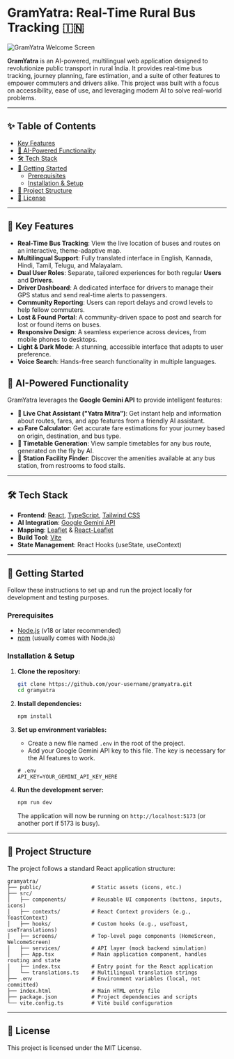 # GramYatra: Real-Time Rural Bus Tracking 🇮🇳

![GramYatra Welcome Screen](ByteRiders/welcome.jpg)

**GramYatra** is an AI-powered, multilingual web application designed to revolutionize public transport in rural India. It provides real-time bus tracking, journey planning, fare estimation, and a suite of other features to empower commuters and drivers alike. This project was built with a focus on accessibility, ease of use, and leveraging modern AI to solve real-world problems.

---

## ✨ Table of Contents

- [Key Features](#-key-features)
- [🤖 AI-Powered Functionality](#-ai-powered-functionality)
- [🛠️ Tech Stack](#️-tech-stack)
- [🚀 Getting Started](#-getting-started)
  - [Prerequisites](#prerequisites)
  - [Installation & Setup](#installation--setup)
- [📁 Project Structure](#-project-structure)
- [📜 License](#-license)

---

## 🌟 Key Features

- **Real-Time Bus Tracking**: View the live location of buses and routes on an interactive, theme-adaptive map.
- **Multilingual Support**: Fully translated interface in English, Kannada, Hindi, Tamil, Telugu, and Malayalam.
- **Dual User Roles**: Separate, tailored experiences for both regular **Users** and **Drivers**.
- **Driver Dashboard**: A dedicated interface for drivers to manage their GPS status and send real-time alerts to passengers.
- **Community Reporting**: Users can report delays and crowd levels to help fellow commuters.
- **Lost & Found Portal**: A community-driven space to post and search for lost or found items on buses.
- **Responsive Design**: A seamless experience across devices, from mobile phones to desktops.
- **Light & Dark Mode**: A stunning, accessible interface that adapts to user preference.
- **Voice Search**: Hands-free search functionality in multiple languages.

## 🤖 AI-Powered Functionality

GramYatra leverages the **Google Gemini API** to provide intelligent features:

- **💬 Live Chat Assistant ("Yatra Mitra")**: Get instant help and information about routes, fares, and app features from a friendly AI assistant.
- **💵 Fare Calculator**: Get accurate fare estimations for your journey based on origin, destination, and bus type.
- **📅 Timetable Generation**: View sample timetables for any bus route, generated on the fly by AI.
- **🏢 Station Facility Finder**: Discover the amenities available at any bus station, from restrooms to food stalls.

---

## 🛠️ Tech Stack

- **Frontend**: [React](https://reactjs.org/), [TypeScript](https://www.typescriptlang.org/), [Tailwind CSS](https://tailwindcss.com/)
- **AI Integration**: [Google Gemini API](https://ai.google.dev/)
- **Mapping**: [Leaflet](https://leafletjs.com/) & [React-Leaflet](https://react-leaflet.js.org/)
- **Build Tool**: [Vite](https://vitejs.dev/)
- **State Management**: React Hooks (useState, useContext)

---

## 🚀 Getting Started

Follow these instructions to set up and run the project locally for development and testing purposes.

### Prerequisites

- [Node.js](https://nodejs.org/) (v18 or later recommended)
- [npm](https://www.npmjs.com/) (usually comes with Node.js)

### Installation & Setup

1.  **Clone the repository:**
    ```sh
    git clone https://github.com/your-username/gramyatra.git
    cd gramyatra
    ```

2.  **Install dependencies:**
    ```sh
    npm install
    ```

3.  **Set up environment variables:**
    -   Create a new file named `.env` in the root of the project.
    -   Add your Google Gemini API key to this file. The key is necessary for the AI features to work.
    ```env
    # .env
    API_KEY=YOUR_GEMINI_API_KEY_HERE
    ```

4.  **Run the development server:**
    ```sh
    npm run dev
    ```
    The application will now be running on `http://localhost:5173` (or another port if 5173 is busy).

---

## 📁 Project Structure

The project follows a standard React application structure:

```
gramyatra/
├── public/                # Static assets (icons, etc.)
├── src/
│   ├── components/        # Reusable UI components (buttons, inputs, icons)
│   ├── contexts/          # React Context providers (e.g., ToastContext)
│   ├── hooks/             # Custom hooks (e.g., useToast, useTranslations)
│   ├── screens/           # Top-level page components (HomeScreen, WelcomeScreen)
│   ├── services/          # API layer (mock backend simulation)
│   ├── App.tsx            # Main application component, handles routing and state
│   ├── index.tsx          # Entry point for the React application
│   └── translations.ts    # Multilingual translation strings
├── .env                   # Environment variables (local, not committed)
├── index.html             # Main HTML entry file
├── package.json           # Project dependencies and scripts
└── vite.config.ts         # Vite build configuration
```

---

## 📜 License

This project is licensed under the MIT License.
